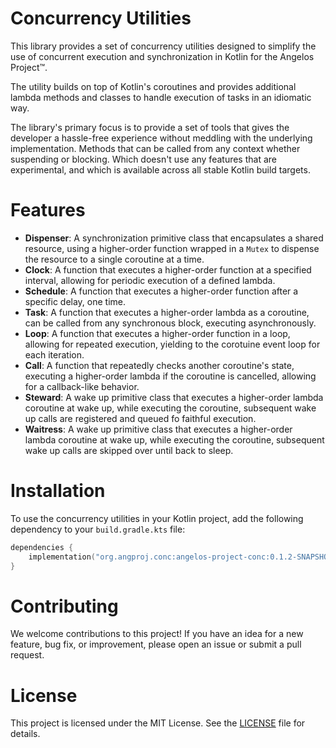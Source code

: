 # Concurrency Utilities

This library provides a set of concurrency utilities 
designed to simplify the use of concurrent execution and
synchronization in Kotlin for the Angelos Project™.

The utility builds on top of Kotlin's coroutines and provides 
additional lambda methods and classes to handle 
execution of tasks in an idiomatic way.

The library's primary focus is to provide a set of tools that
gives the developer a hassle-free experience without meddling with
the underlying implementation. Methods that can be called from 
any context whether suspending or blocking. Which doesn't use
any features that are experimental, and which is available across
all stable Kotlin build targets.

# Features
- **Dispenser**: A synchronization primitive class that encapsulates a shared resource, using a higher-order function wrapped in a `Mutex` to dispense the resource to a single coroutine at a time.
- **Clock**: A function that executes a higher-order function at a specified interval, allowing for periodic execution of a defined lambda.
- **Schedule**: A function that executes a higher-order function after a specific delay, one time.
- **Task**: A function that executes a higher-order lambda as a coroutine, can be called from any synchronous block, executing asynchronously.
- **Loop**: A function that executes a higher-order function in a loop, allowing for repeated execution, yielding to the corotuine event loop for each iteration.
- **Call**: A function that repeatedly checks another coroutine's state, executing a higher-order lambda if the coroutine is cancelled, allowing for a callback-like behavior.
- **Steward**: A wake up primitive class that executes a higher-order lambda coroutine at wake up, while executing the coroutine, subsequent wake up calls are registered and queued fo faithful execution.
- **Waitress**: A wake up primitive class that executes a higher-order lambda coroutine at wake up, while executing the coroutine, subsequent wake up calls are skipped over until back to sleep.

# Installation
To use the concurrency utilities in your Kotlin project, add the following dependency to your `build.gradle.kts` file:

```kotlin
dependencies {
    implementation("org.angproj.conc:angelos-project-conc:0.1.2-SNAPSHOT")
}
```

# Contributing
We welcome contributions to this project! If you have an idea for a new feature, bug fix, or improvement, please open an issue or submit a pull request.

# License
This project is licensed under the MIT License. See the [LICENSE](LICENSE) file for details.
